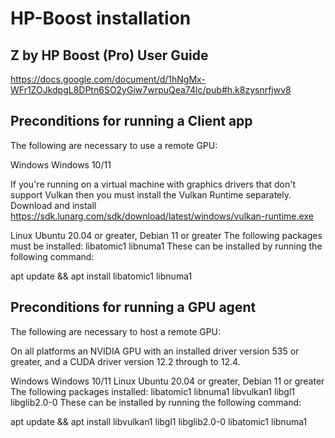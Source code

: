 # HP-Boost installation

## Z by HP Boost (Pro) User Guide
https://docs.google.com/document/d/1hNgMx-WFr1ZOJkdpgL8DPtn6SO2yGiw7wrpuQea74lc/pub#h.k8zysnrfjwv8

## Preconditions for running a Client app
The following are necessary to use a remote GPU:

Windows
Windows 10/11

If you're running on a virtual machine with graphics drivers that don't support Vulkan then you must install the Vulkan Runtime separately.  Download and install https://sdk.lunarg.com/sdk/download/latest/windows/vulkan-runtime.exe

Linux
Ubuntu 20.04 or greater, Debian 11 or greater
The following packages must be installed:
libatomic1
libnuma1
These can be installed by running the following command:


 apt update && apt install libatomic1 libnuma1

## Preconditions for running a GPU agent
The following are necessary to host a remote GPU:


On all platforms an NVIDIA GPU with an installed driver version 535 or greater, and a CUDA driver version 12.2 through to 12.4.

Windows
Windows 10/11
Linux
Ubuntu 20.04 or greater, Debian 11 or greater
The following packages installed:
libatomic1
libnuma1
libvulkan1
libgl1
libglib2.0-0
These can be installed by running the following command:

apt update && apt install libvulkan1 libgl1 libglib2.0-0 libatomic1 libnuma1
